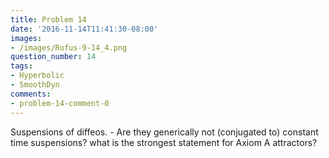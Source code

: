 ```yaml
---
title: Problem 14
date: '2016-11-14T11:41:30-08:00'
images:
- /images/Rufus-9-14_4.png
question_number: 14
tags:
- Hyperbolic
- SmoothDyn
comments:
- problem-14-comment-0
---
```

Suspensions of diffeos. - Are they generically not (conjugated to) constant
time suspensions? what is the strongest statement for Axiom A attractors?

